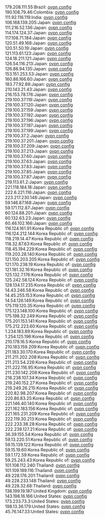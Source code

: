 179.208.111.55:Brazil: [ovpn config](vpn/179_208_111_55.ovpn)  
190.108.79.46:Colombia: [ovpn config](vpn/190_108_79_46.ovpn)  
111.92.116.119:India: [ovpn config](vpn/111_92_116_119.ovpn)  
106.168.139.205:Japan: [ovpn config](vpn/106_168_139_205.ovpn)  
111.216.52.136:Japan: [ovpn config](vpn/111_216_52_136.ovpn)  
114.174.124.37:Japan: [ovpn config](vpn/114_174_124_37.ovpn)  
117.108.71.184:Japan: [ovpn config](vpn/117_108_71_184.ovpn)  
120.51.49.168:Japan: [ovpn config](vpn/120_51_49_168.ovpn)  
120.51.50.19:Japan: [ovpn config](vpn/120_51_50_19.ovpn)  
121.113.61.123:Japan: [ovpn config](vpn/121_113_61_123.ovpn)  
124.18.211.121:Japan: [ovpn config](vpn/124_18_211_121.ovpn)  
126.54.116.213:Japan: [ovpn config](vpn/126_54_116_213.ovpn)  
126.88.94.135:Japan: [ovpn config](vpn/126_88_94_135.ovpn)  
153.151.253.53:Japan: [ovpn config](vpn/153_151_253_53.ovpn)  
160.86.166.60:Japan: [ovpn config](vpn/160_86_166_60.ovpn)  
183.77.92.89:Japan: [ovpn config](vpn/183_77_92_89.ovpn)  
210.143.21.43:Japan: [ovpn config](vpn/210_143_21_43.ovpn)  
216.153.78.176:Japan: [ovpn config](vpn/216_153_78_176.ovpn)  
219.100.37.119:Japan: [ovpn config](vpn/219_100_37_119.ovpn)  
219.100.37.120:Japan: [ovpn config](vpn/219_100_37_120.ovpn)  
219.100.37.159:Japan: [ovpn config](vpn/219_100_37_159.ovpn)  
219.100.37.192:Japan: [ovpn config](vpn/219_100_37_192.ovpn)  
219.100.37.196:Japan: [ovpn config](vpn/219_100_37_196.ovpn)  
219.100.37.197:Japan: [ovpn config](vpn/219_100_37_197.ovpn)  
219.100.37.199:Japan: [ovpn config](vpn/219_100_37_199.ovpn)  
219.100.37.2:Japan: [ovpn config](vpn/219_100_37_2.ovpn)  
219.100.37.201:Japan: [ovpn config](vpn/219_100_37_201.ovpn)  
219.100.37.209:Japan: [ovpn config](vpn/219_100_37_209.ovpn)  
219.100.37.213:Japan: [ovpn config](vpn/219_100_37_213.ovpn)  
219.100.37.60:Japan: [ovpn config](vpn/219_100_37_60.ovpn)  
219.100.37.63:Japan: [ovpn config](vpn/219_100_37_63.ovpn)  
219.100.37.83:Japan: [ovpn config](vpn/219_100_37_83.ovpn)  
219.100.37.85:Japan: [ovpn config](vpn/219_100_37_85.ovpn)  
219.100.37.87:Japan: [ovpn config](vpn/219_100_37_87.ovpn)  
219.113.61.2:Japan: [ovpn config](vpn/219_113_61_2.ovpn)  
221.118.184.18:Japan: [ovpn config](vpn/221_118_184_18.ovpn)  
222.6.221.116:Japan: [ovpn config](vpn/222_6_221_116.ovpn)  
223.217.230.148:Japan: [ovpn config](vpn/223_217_230_148.ovpn)  
59.146.87.168:Japan: [ovpn config](vpn/59_146_87_168.ovpn)  
59.171.112.87:Japan: [ovpn config](vpn/59_171_112_87.ovpn)  
60.124.88.201:Japan: [ovpn config](vpn/60_124_88_201.ovpn)  
60.132.63.23:Japan: [ovpn config](vpn/60_132_63_23.ovpn)  
60.46.102.166:Japan: [ovpn config](vpn/60_46_102_166.ovpn)  
116.124.161.91:Korea Republic of: [ovpn config](vpn/116_124_161_91.ovpn)  
116.124.212.144:Korea Republic of: [ovpn config](vpn/116_124_212_144.ovpn)  
118.219.14.47:Korea Republic of: [ovpn config](vpn/118_219_14_47.ovpn)  
118.32.87.63:Korea Republic of: [ovpn config](vpn/118_32_87_63.ovpn)  
118.45.194.229:Korea Republic of: [ovpn config](vpn/118_45_194_229.ovpn)  
119.203.28.140:Korea Republic of: [ovpn config](vpn/119_203_28_140.ovpn)  
121.150.203.205:Korea Republic of: [ovpn config](vpn/121_150_203_205.ovpn)  
121.170.238.19:Korea Republic of: [ovpn config](vpn/121_170_238_19.ovpn)  
121.181.32.16:Korea Republic of: [ovpn config](vpn/121_181_32_16.ovpn)  
125.132.7.176:Korea Republic of: [ovpn config](vpn/125_132_7_176.ovpn)  
125.242.58.124:Korea Republic of: [ovpn config](vpn/125_242_58_124.ovpn)  
128.134.17.235:Korea Republic of: [ovpn config](vpn/128_134_17_235.ovpn)  
14.43.246.58:Korea Republic of: [ovpn config](vpn/14_43_246_58.ovpn)  
14.45.255.153:Korea Republic of: [ovpn config](vpn/14_45_255_153.ovpn)  
14.54.126.149:Korea Republic of: [ovpn config](vpn/14_54_126_149.ovpn)  
175.119.120.35:Korea Republic of: [ovpn config](vpn/175_119_120_35.ovpn)  
175.123.148.100:Korea Republic of: [ovpn config](vpn/175_123_148_100.ovpn)  
175.198.32.249:Korea Republic of: [ovpn config](vpn/175_198_32_249.ovpn)  
175.201.153.141:Korea Republic of: [ovpn config](vpn/175_201_153_141.ovpn)  
175.212.223.60:Korea Republic of: [ovpn config](vpn/175_212_223_60.ovpn)  
1.234.183.89:Korea Republic of: [ovpn config](vpn/1_234_183_89.ovpn)  
1.254.125.196:Korea Republic of: [ovpn config](vpn/1_254_125_196.ovpn)  
210.178.16.5:Korea Republic of: [ovpn config](vpn/210_178_16_5.ovpn)  
210.183.159.209:Korea Republic of: [ovpn config](vpn/210_183_159_209.ovpn)  
211.183.30.170:Korea Republic of: [ovpn config](vpn/211_183_30_170.ovpn)  
211.211.202.208:Korea Republic of: [ovpn config](vpn/211_211_202_208.ovpn)  
211.213.54.226:Korea Republic of: [ovpn config](vpn/211_213_54_226.ovpn)  
211.222.116.95:Korea Republic of: [ovpn config](vpn/211_222_116_95.ovpn)  
211.230.142.208:Korea Republic of: [ovpn config](vpn/211_230_142_208.ovpn)  
218.238.107.34:Korea Republic of: [ovpn config](vpn/218_238_107_34.ovpn)  
219.240.152.27:Korea Republic of: [ovpn config](vpn/219_240_152_27.ovpn)  
219.249.26.215:Korea Republic of: [ovpn config](vpn/219_249_26_215.ovpn)  
220.82.98.207:Korea Republic of: [ovpn config](vpn/220_82_98_207.ovpn)  
220.86.83.25:Korea Republic of: [ovpn config](vpn/220_86_83_25.ovpn)  
221.146.40.140:Korea Republic of: [ovpn config](vpn/221_146_40_140.ovpn)  
221.162.183.156:Korea Republic of: [ovpn config](vpn/221_162_183_156.ovpn)  
221.165.231.209:Korea Republic of: [ovpn config](vpn/221_165_231_209.ovpn)  
222.119.30.213:Korea Republic of: [ovpn config](vpn/222_119_30_213.ovpn)  
222.233.38.28:Korea Republic of: [ovpn config](vpn/222_233_38_28.ovpn)  
222.239.127.21:Korea Republic of: [ovpn config](vpn/222_239_127_21.ovpn)  
36.39.155.54:Korea Republic of: [ovpn config](vpn/36_39_155_54.ovpn)  
59.13.220.51:Korea Republic of: [ovpn config](vpn/59_13_220_51.ovpn)  
59.15.139.122:Korea Republic of: [ovpn config](vpn/59_15_139_122.ovpn)  
59.15.19.60:Korea Republic of: [ovpn config](vpn/59_15_19_60.ovpn)  
59.1.172.59:Korea Republic of: [ovpn config](vpn/59_1_172_59.ovpn)  
59.25.243.43:Korea Republic of: [ovpn config](vpn/59_25_243_43.ovpn)  
101.108.112.240:Thailand: [ovpn config](vpn/101_108_112_240.ovpn)  
101.109.189.116:Thailand: [ovpn config](vpn/101_109_189_116.ovpn)  
49.228.176.201:Thailand: [ovpn config](vpn/49_228_176_201.ovpn)  
49.228.233.148:Thailand: [ovpn config](vpn/49_228_233_148.ovpn)  
49.228.32.68:Thailand: [ovpn config](vpn/49_228_32_68.ovpn)  
138.199.19.187:United Kingdom: [ovpn config](vpn/138_199_19_187.ovpn)  
143.198.16.166:United States: [ovpn config](vpn/143_198_16_166.ovpn)  
173.233.73.3:United States: [ovpn config](vpn/173_233_73_3.ovpn)  
198.13.36.179:United States: [ovpn config](vpn/198_13_36_179.ovpn)  
45.76.147.33:United States: [ovpn config](vpn/45_76_147_33.ovpn)  
